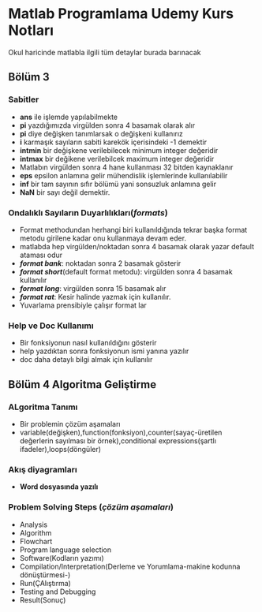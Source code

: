 # Matlab Programlama Udemy Kurs Notları
Okul haricinde matlabla ilgili tüm detaylar burada barınacak
## Bölüm 3
### Sabitler
- **ans** ile işlemde yapılabilmekte 
- **pi** yazdığımızda virgülden sonra 4 basamak olarak alır
- **pi** diye değişken tanımlarsak o değişkeni kullanırız
- **i** karmaşık sayıların sabiti karekök içerisindeki -1 demektir
- **intmin** bir değişkene verilebilecek minimum integer değeridir
- **intmax** bir değikene verilebilcek maximum integer değeridir
- Matlabın virgülden sonra 4 hane kullanması 32 bitden kaynaklanır
- **eps** epsilon anlamına gelir mühendislik işlemlerinde kullanılabilir
- **inf** bir tam sayının sıfır bölümü yani sonsuzluk anlamına gelir
- **NaN** bir sayı değil demektir.
### Ondalıklı Sayıların Duyarlılıkları(_formats_)
- Format methodundan herhangi biri kullanıldığında tekrar başka format metodu girilene kadar onu kullanmaya devam eder.
- matlabda hep virgülden/noktadan sonra 4 basamak olarak yazar default ataması odur 
- **_format bank_**: noktadan sonra 2 basamak gösterir
- **_format short_**(default format metodu): virgülden sonra 4 basamak kullanılır 
- **_format long_**: virgülden sonra 15 basamak alır 
- **_format rat_**: Kesir halinde yazmak için kullanılır. 
- Yuvarlama prensibiyle çalışır format lar 
### Help ve Doc Kullanımı 
- Bir fonksiyonun nasıl kullanıldığını gösterir
- help yazdıktan sonra fonksiyonun ismi yanına yazılır
 - doc daha detaylı bilgi almak için kullanılır 
## Bölüm 4 Algoritma Geliştirme
### ALgoritma Tanımı 
- Bir problemin çözüm aşamaları 
- variable(değişken),function(fonksiyon),counter(sayaç-üretilen değerlerin sayılması bir örnek),conditional expressions(şartlı ifadeler),loops(döngüler)
### Akış diyagramları
- **Word dosyasında yazılı**
### Problem Solving Steps (_çözüm aşamaları_)
- Analysis
- Algorithm 
- Flowchart
- Program language selection
- Software(Kodların yazımı)
- Compilation/Interpretation(Derleme ve Yorumlama-makine kodunna dönüştürmesi-)
- Run(ÇAlıştırma) 
- Testing and Debugging
- Result(Sonuç)







